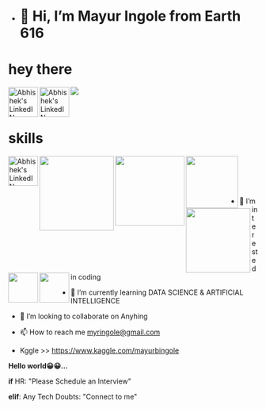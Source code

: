 - #                                                           👋 Hi, I’m Mayur Ingole from Earth 616 
# hey there 

<a href="https://www.linkedin.com/in/mayur-balkrishna-ingole-415386170/">
  <img align="left" alt="Abhishek's LinkedIN" width="60px" src="https://raw.githubusercontent.com/peterthehan/peterthehan/master/assets/linkedin.svg" />
</a>

<a href="https://www.kaggle.com/mayurbingole">
  <img align="left" alt="Abhishek's LinkedIN" width="60px" src="https://user-images.githubusercontent.com/108168115/210346364-a44d01a7-b3c7-491a-834c-17078c1de595.png" />
</a>





![](https://visitor-badge.glitch.me/badge?page_id=TrillionaireMayur.TrillionaireMayur)

<br />

# skills

<img align="left" alt="Abhishek's LinkedIN" width="60px" src="https://user-images.githubusercontent.com/108168115/210346934-1e6ca2ee-777b-456d-aa45-971688b37ad7.png" />


<img align="left" width="150px" src="https://user-images.githubusercontent.com/108168115/210348284-15693175-366b-410b-b99f-be3c54e3905e.png" />



<img align="left" width="140px" src="https://user-images.githubusercontent.com/108168115/210348588-568fb5ee-4229-4246-a159-8c407c390af4.png" />

<img align="left" width="105px" src="https://user-images.githubusercontent.com/108168115/210348831-2fe3f624-6469-4eca-a9a6-56507fa57137.png" />

<img align="left" width="130px" src="https://user-images.githubusercontent.com/108168115/210349317-cb23a874-8e4a-4f9e-8971-b1a40585398b.png" />

<img align="left" width="60px" src="https://user-images.githubusercontent.com/108168115/210347691-043652c9-8866-4f90-823f-ee896f45b85a.png" />
<img align="left" width="60px" src="https://user-images.githubusercontent.com/108168115/210348018-1c4c7989-4df1-48b1-8248-60687cf0963d.png" />




<br />



<br />

<br />
<br />

- 👀 I’m interested in coding

- 🌱 I’m currently learning DATA SCIENCE & ARTIFICIAL INTELLIGENCE

- 💞️ I’m looking to collaborate on Anyhing 

- 📫 How to reach me myringole@gmail.com


- Kggle >> https://www.kaggle.com/mayurbingole

__Hello world😀😀...__

__if__ HR: "Please Schedule an Interview" 

__elif__: 
  Any Tech Doubts: 
    "Connect to me" 
     




<!---
TrillionaireMayur/TrillionaireMayur is a ✨ special ✨ repository because its `README.md` (this file) appears on your GitHub profile.
You can click the Preview link to take a look at your changes.
--->
